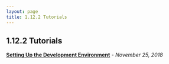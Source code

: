```yaml
---
layout: page
title: 1.12.2 Tutorials
---
```




## 1.12.2 Tutorials

[**Setting Up the Development Environment**](https://cubicoder.github.io/tutorials/1-12-2/2018-11-25-setting-up-the-development-environment/) - _November 25, 2018_